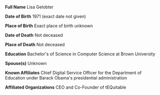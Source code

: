 **Full Name**
Lisa Gelobter

**Date of Birth**
1971 (exact date not given)

**Place of Birth**
Exact place of birth unknown

**Date of Death**
Not deceased

**Place of Death**
Not deceased 

**Education**
Bachelor's of Science in Computer Science at Brown University

**Spouse(s)**
Unknown

**Known Affiliates**
Chief Digital Service Officer for the Department of Education under Barack Obama's presidential administration 

**Affiliated Organizations**
CEO and Co-Founder of tEQuitable